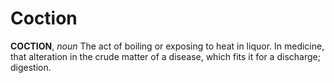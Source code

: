 # Coction

**COCTION**, _noun_ The act of boiling or exposing to heat in liquor. In medicine, that alteration in the crude matter of a disease, which fits it for a discharge; digestion.